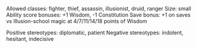 Allowed classes: fighter, thief, assassin, illusionist, druid, ranger
Size: small
Ability score bonuses: +1 Wisdom, -1 Constitution
Save bonus: +1 on saves vs Illusion-school magic at 4/7/11/14/18 points of Wisdom

Positive stereotypes: diplomatic, patient
Negative stereotypes: indolent, hesitant, indecisive
